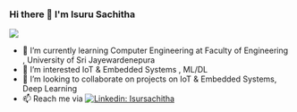 ### Hi there 👋  I'm  Isuru Sachitha
![](https://media.giphy.com/media/eJjxj10CvW22SyyeZJ/source.gif)



- 🌱 I’m currently learning Computer Engineering  at Faculty of Engineering , University of Sri Jayewardenepura
- 🔭 I’m interested IoT & Embedded Systems , ML/DL
- 👯 I’m looking to collaborate on  projects on IoT & Embedded Systems, Deep Learning 
- 📫 Reach me via  [![Linkedin: Isursachitha](https://img.shields.io/badge/-isursachitha-blue?style=flat-square&logo=Linkedin&logoColor=white&link=https://www.linkedin.com/in/isursachitha/)](https://www.linkedin.com/in/isursachitha/)
                     
 

<!--
**Isurusachitha/isurusachitha** is a ✨ _special_ ✨ repository because its `README.md` (this file) appears on your GitHub profile.

Here are some ideas to get you started:

- 🔭 I’m currently working on ...
- 🌱 I’m currently learning ...
- 👯 I’m looking to collaborate on ...
- 🤔 I’m looking for help with ...
- 💬 Ask me about ...
- 📫 How to reach me: ...
- 😄 Pronouns: ...
- ⚡ Fun fact: ...
-->

